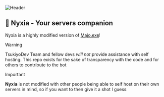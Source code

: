 ![Header](/apps/dashboard/public/assets/images/Nyxia.png)

## 🌸 Nyxia - Your servers companion
Nyxia is a highly modified version of [Majo.exe](https://github.com/IgorKowalczyk/majo.exe)!

<!-- prettier-ignore-start -->
> [!WARNING]
> TsukiyoDev Team and fellow devs *will not* provide assistance with self hosting. This repo exists for the sake of transparency with the code and for others to contribute to the bot


> [!IMPORTANT]
> **Nyxia** is not modified with other people being able to self host on their own servers in mind, so if you want to then give it a shot I guess
<!-- prettier-ignore-end -->
